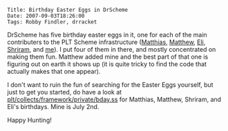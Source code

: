     Title: Birthday Easter Eggs in DrScheme
    Date: 2007-09-03T18:26:00
    Tags: Robby Findler, drracket

DrScheme has five birthday easter eggs in it, one for each of the main
contributers to the PLT Scheme infrastructure ([Matthias](http://www.ccs.neu.edu/home/matthias/),
[Matthew](http://www.cs.utah.edu/~mflatt/), [Eli](http://www.barzilay.org/),
[Shriram](http://cs.brown.edu/~sk/), and [me](http://www.eecs.northwestern.edu/~robby/)).
I put four of them in there, and mostly concentrated on making them
fun. Matthew added mine and the best part of that one is figuring out on earth
it shows up (it is quite tricky to find the code that actually makes that one
appear).

I don't want to ruin the fun of searching for the Easter Eggs yourself, but
just to get you started, do have a look at
[plt/collects/framework/private/bday.ss](http://svn.plt-scheme.org/plt/trunk/collects/framework/private/bday.ss)
for Matthias, Matthew, Shriram, and Eli's birthdays. Mine is July 2nd.

Happy Hunting! 

